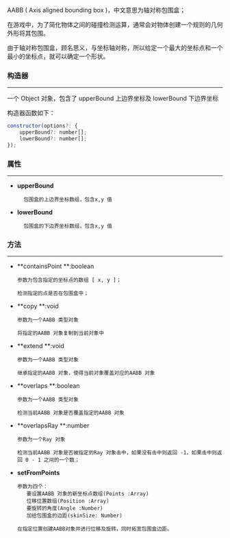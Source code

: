 AABB \( Axis aligned bounding box \)，中文意思为轴对称包围盒；

在游戏中，为了简化物体之间的碰撞检测运算，通常会对物体创建一个规则的几何外形将其包围。

由于轴对称包围盒，顾名思义，与坐标轴对称，所以给定一个最大的坐标点和一个最小的坐标点，就可以确定一个形状。

### 构造器

---

一个 Object 对象，包含了 upperBound 上边界坐标及 lowerBound 下边界坐标

构造器函数如下：

```js
constructor(options?: {
    upperBound?: number[];
    lowerBound?: number[];
});
```

### 属性

---

* **upperBound**

  ```
    包围盒的上边界坐标数组，包含x,y 值
  ```

* **lowerBound**

  ```
    包围盒的下边界坐标数组，包含x,y 值
  ```

### 方法

---

* **containsPoint  **:boolean

  ```
  参数为包含指定的坐标点的数组 [ x, y ]；

  检测指定的点是否在包围盒中；
  ```

* **copy  **:void

  ```
  参数为一个AABB 类型对象

  将指定的AABB 对象复制到当前对象中
  ```

* **extend  **:void

  ```
  参数为一个AABB 类型对象

  继承指定的AABB 对象，使得当前对象覆盖对应的AABB 对象
  ```

* **overlaps  **:boolean

  ```
  参数为一个AABB 类型对象

  检测当前AABB 对象是否覆盖指定的AABB 对象
  ```

* **overlapsRay  **:number

  ```
  参数为一个Ray 对象

  检测当前AABB 对象是否被指定的Ray 对象击中，如果没有击中则返回 -1，如果击中则返回 0 - 1 之间的一个数；
  ```

* **setFromPoints**

  ```
  参数为四个：
     要设置AABB 对象的新坐标点数组(Points :Array)
     位移位置数组(Position :Array)
     要旋转的角度(Angle :Number)
     加给包围盒的边距(skinSize: Number)

  在指定位置创建AABB对象并进行位移及旋转，同时拓宽包围盒边距。
  ```



